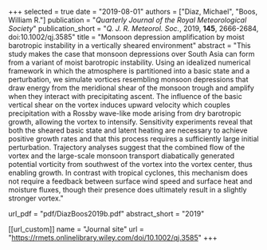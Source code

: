 +++
selected = true
date = "2019-08-01"
authors = ["Diaz, Michael", "Boos, William R."]
publication = "*Quarterly Journal of the Royal Meteorological Society*"
publication_short = "*Q. J. R. Meteorol. Soc.*, 2019, **145**, 2666-2684, doi:10.1002/qj.3585"
title = "Monsoon depression amplification by moist barotropic instability in a vertically sheared environment"
abstract = "This study makes the case that monsoon depressions over South Asia can form from a variant of moist barotropic instability. Using an idealized numerical framework in which the atmosphere is partitioned into a basic state and a perturbation, we simulate vortices resembling monsoon depressions that draw energy from the meridional shear of the monsoon trough and amplify when they interact with precipitating ascent. The influence of the basic vertical shear on the vortex induces upward velocity which couples precipitation with a Rossby wave-like mode arising from dry barotropic growth, allowing the vortex to intensify. Sensitivity experiments reveal that both the sheared basic state and latent heating are necessary to achieve positive growth rates and that this process requires a sufficiently large initial perturbation. Trajectory analyses suggest that the combined flow of the vortex and the large-scale monsoon transport diabatically generated potential vorticity from southwest of the vortex into the vortex center, thus enabling growth. In contrast with tropical cyclones, this mechanism does not require a feedback between surface wind speed and surface heat and moisture fluxes, though their presence does ultimately result in a slightly stronger vortex."

url_pdf = "pdf/DiazBoos2019b.pdf"
abstract_short =  "2019"

[[url_custom]]
    name = "Journal site"
    url = "https://rmets.onlinelibrary.wiley.com/doi/10.1002/qj.3585"
+++

